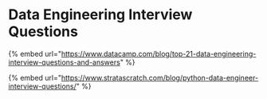 # Data Engineering Interview Questions

{% embed url="https://www.datacamp.com/blog/top-21-data-engineering-interview-questions-and-answers" %}

{% embed url="https://www.stratascratch.com/blog/python-data-engineer-interview-questions/" %}

